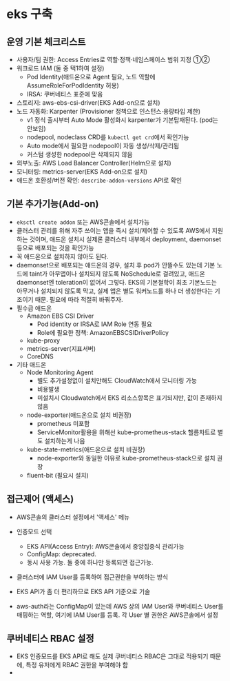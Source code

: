 # eks 구축

## 운영 기본 체크리스트

- 사용자/팀 권한: Access Entries로 역할·정책·네임스페이스 범위 지정 ①②
- 워크로드 IAM (둘 중 택1하여 설정)
  - Pod Identity(애드온으로 Agent 필요, 노드 역할에 AssumeRoleForPodIdentity 허용)
  - IRSA: 쿠버네티스 표준에 맞음
- 스토리지: aws-ebs-csi-driver(EKS Add-on으로 설치)
- 노드 자동화: Karpenter (Provisioner 정책으로 인스턴스·용량타입 제한)
  - v1 정식 출시부터 Auto Mode 활성화시 karpenter가 기본탑재된다. (pod는 안보임)
  - nodepool, nodeclass CRD를 `kubectl get crd`에서 확인가능
  - Auto mode에서 필요한 nodepool이 자동 생성/삭제/관리됨
  - 커스텀 생성한 nodepool은 삭제되지 않음
- 외부노출: AWS Load Balancer Controller(Helm으로 설치)
- 모니터링: metrics-server(EKS Add-on으로 설치)
- 애드온 호환성/버전 확인: `describe-addon-versions` API로 확인

## 기본 추가기능(Add-on)

- `eksctl create addon` 또는 AWS콘솔에서 설치가능
- 클러스터 관리를 위해 자주 쓰이는 앱을 즉시 설치/제어할 수 있도록 AWS에서 지원하는 것이며, 애드온 설치시 실제론 클러스터 내부에서 deployment, daemonset 등으로 배포되는 것을 확인가능
- 꼭 애드온으로 설치하지 않아도 된다.
- daemonset으로 배포되는 애드온의 경우, 설치 후 pod가 안뜰수도 있는데 기본 노드에 taint가 아무앱이나 설치되지 않도록 NoSchedule로 걸려있고, 애드온 daemonset엔 toleration이 없어서 그렇다. EKS의 기본철학이 최초 기본노드는 아무거나 설치되지 않도록 막고, 실제 앱은 별도 워커노드를 하나 더 생성한다는 기조이기 때문. 필요에 따라 적절히 바꿔주자.
- 필수급 애드온
  - Amazon EBS CSI Driver
    - Pod identity or IRSA로 IAM Role 연동 필요
    - Role에 필요한 정책: AmazonEBSCSIDriverPolicy
  - kube-proxy
  - metrics-server(지표서버)
  - CoreDNS
- 기타 애드온
  - Node Monitoring Agent
    - 별도 추가설정없이 설치만해도 CloudWatch에서 모니터링 가능
    - 비용발생
    - 미설치시 Cloudwatch에서 EKS 리소스항목은 표기되지만, 값이 존재하지 않음
  - node-exporter(애드온으로 설치 비권장)
    - prometheus 미포함
    - ServiceMonitor활용을 위해선 kube-prometheus-stack 헬름차트로 별도 설치하는게 나음
  - kube-state-metrics(애드온으로 설치 비권장)
    - node-exporter와 동일한 이유로 kube-prometheus-stack으로 설치 권장
  - fluent-bit (필요시 설치)

## 접근제어 (액세스)

- AWS콘솔의 클러스터 설정에서 '액세스' 메뉴
- 인증모드 선택
  - EKS API(Access Entry): AWS콘솔에서 중앙집중식 관리가능
  - ConfigMap: deprecated. 
  - 동시 사용 가능. 둘 중에 하나만 등록되면 접근가능.
- 클러스터에 IAM User를 등록하여 접근권한을 부여하는 방식
- EKS API가 좀 더 편리하므로 EKS API 기준으로 기술

- aws-auth라는 ConfigMap이 있는데 AWS 상의 IAM User와 쿠버네티스 User를 매핑하는 역할, 여기에 IAM User를 등록. 각 User 별 권한은 AWS콘솔에서 설정

## 쿠버네티스 RBAC 설정

- EKS 인증모드를 EKS API로 해도 실제 쿠버네티스 RBAC은 그대로 적용되기 때문에, 특정 유저에게 RBAC 권한을 부여해야 함
- 